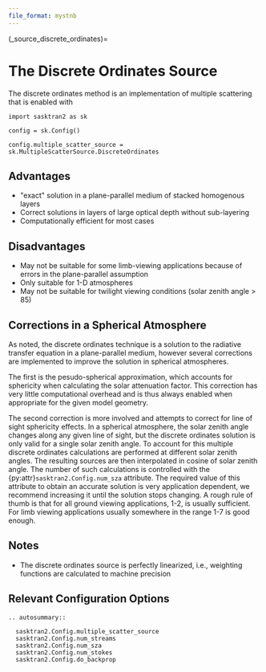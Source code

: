 ```yaml
---
file_format: mystnb
---
```


(_source_discrete_ordinates)=
# The Discrete Ordinates Source
The discrete ordinates method is an implementation of multiple scattering that is enabled with

```{code-cell}
import sasktran2 as sk

config = sk.Config()

config.multiple_scatter_source = sk.MultipleScatterSource.DiscreteOrdinates
```

## Advantages

 - "exact" solution in a plane-parallel medium of stacked homogenous layers
 - Correct solutions in layers of large optical depth without sub-layering
 - Computationally efficient for most cases

## Disadvantages

 - May not be suitable for some limb-viewing applications because of errors in the plane-parallel assumption
 - Only suitable for 1-D atmospheres
 - May not be suitable for twilight viewing conditions (solar zenith angle > 85)

## Corrections in a Spherical Atmosphere
As noted, the discrete ordinates technique is a solution to the radiative transfer equation in a plane-parallel medium,
however several corrections are implemented to improve the solution in spherical atmospheres.

The first is the pesudo-spherical approximation, which accounts for sphericity when calculating the solar attenuation
factor.  This correction has very little computational overhead and is thus always enabled when appropriate for the
given model geometry.

The second correction is more involved and attempts to correct for line of sight sphericity effects.  In a spherical
atmosphere, the solar zenith angle changes along any given line of sight, but the discrete ordinates solution is only
valid for a single solar zenith angle.  To account for this multiple discrete ordinates calculations are performed at
different solar zenith angles.  The resulting sources are then interpolated in cosine of solar zenith angle.
The number of such calculations is controlled with the {py:attr}`sasktran2.Config.num_sza` attribute.  The required value
of this attribute to obtain an accurate solution is very application dependent, we recommend increasing it until the solution
stops changing.  A rough rule of thumb is that for all ground viewing applications, 1-2, is usually sufficient.  For limb viewing
applications usually somewhere in the range 1-7 is good enough.


## Notes

 - The discrete ordinates source is perfectly linearized, i.e., weighting functions are calculated to machine precision

## Relevant Configuration Options

```{eval-rst}
.. autosummary::

  sasktran2.Config.multiple_scatter_source
  sasktran2.Config.num_streams
  sasktran2.Config.num_sza
  sasktran2.Config.num_stokes
  sasktran2.Config.do_backprop

```
